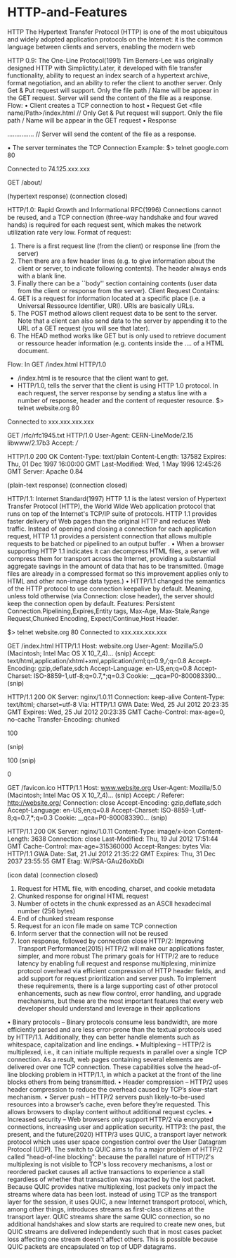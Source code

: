 # HTTP-and-Features
HTTP
The Hypertext Transfer Protocol (HTTP) is one of the most ubiquitous and widely adopted application protocols on the Internet: it is the common language between clients and servers, enabling the modern web

HTTP 0.9: The One-Line Protocol(1991)
Tim Berners-Lee was originally designed HTTP with Simplictity.Later, it developed with file transfer functionality, ability to request an index search of a hypertext archive, format negotiation, and an ability to refer the client to another server. Only Get & Put request will support. Only the file path / Name will be appear in the GET request. Server will send the content of the file as a response.
Flow:
•	Client creates a TCP connection to host
•	Request
Get <file name/Path>/index.html   // Only Get & Put request will support. Only the file path / Name will be appear in the GET request
•	Response
<html>……………</html>   // Server will send the content of the file as a response.

•	The server terminates the TCP Connection
Example:
$> telnet google.com 80

Connected to 74.125.xxx.xxx

GET /about/

(hypertext response)
(connection closed)

HTTP/1.0: Rapid Growth and Informational RFC(1996)
Connections cannot be reused, and a TCP connection (three-way handshake and four waved hands) is required for each request sent, which makes the network utilization rate very low.
Format of request:
1.	There is a first request line (from the client) or response line (from the server)
2.	Then there are a few header lines (e.g. to give information about the client or server, to indicate following contents). The header always ends with a blank line.
3.	Finally there can be a ``body'' section containing contents (user data from the client or response from the server).
Client Request Contains:
1.	GET is a request for information located at a specific place (i.e. a Universal Ressource Identifier, URI). URIs are basically URLs.
2.	The POST method allows client request data to be sent to the server. Note that a client can also send data to the server by appending it to the URL of a GET request (you will see that later).
3.	The HEAD method works like GET but is only used to retrieve document or ressource header information (e.g. contents inside the <HEAD>....</HEAD> of a HTML document.


 
Flow:
In GET /index.html HTTP/1.0
-	/index.html is te resource that the client want to get.
-	HTTP/1.0, tells the server that the client is using HTTP 1.0 protocol.
In each request, the server response by sending a status line with a number of response, header and the content of requester resource.
$> telnet website.org 80

Connected to xxx.xxx.xxx.xxx

GET /rfc/rfc1945.txt HTTP/1.0 
User-Agent: CERN-LineMode/2.15 libwww/2.17b3
Accept: */*

HTTP/1.0 200 OK 
Content-Type: text/plain
Content-Length: 137582
Expires: Thu, 01 Dec 1997 16:00:00 GMT
Last-Modified: Wed, 1 May 1996 12:45:26 GMT
Server: Apache 0.84

(plain-text response)
(connection closed)

HTTP/1.1: Internet Standard(1997)
HTTP 1.1 is the latest version of Hypertext Transfer Protocol (HTTP), the World Wide Web application protocol that runs on top of the Internet's TCP/IP suite of protocols. HTTP 1.1 provides faster delivery of Web pages than the original HTTP and reduces Web traffic.
Instead of opening and closing a connection for each application request, HTTP 1.1 provides a persistent connection that allows multiple requests to be batched or pipelined to an output buffer .
•	When a browser supporting HTTP 1.1 indicates it can decompress HTML files, a server will compress them for transport across the Internet, providing a substantial aggregate savings in the amount of data that has to be transmitted. (Image files are already in a compressed format so this improvement applies only to HTML and other non-image data types.)
•	HTTP/1.1 changed the semantics of the HTTP protocol to use connection keepalive by default. Meaning, unless told otherwise (via Connection: close header), the server should keep the connection open by default.
Features:
Persistent Connection.Pipelining,Expires,Entity tags, Max-Age, Max-Stale,Range Request,Chunked Encoding, Expect/Continue,Host Header.
 
$> telnet website.org 80
Connected to xxx.xxx.xxx.xxx

GET /index.html HTTP/1.1 
Host: website.org
User-Agent: Mozilla/5.0 (Macintosh; Intel Mac OS X 10_7_4)... (snip)
Accept: text/html,application/xhtml+xml,application/xml;q=0.9,*/*;q=0.8
Accept-Encoding: gzip,deflate,sdch
Accept-Language: en-US,en;q=0.8
Accept-Charset: ISO-8859-1,utf-8;q=0.7,*;q=0.3
Cookie: __qca=P0-800083390... (snip)

HTTP/1.1 200 OK 
Server: nginx/1.0.11
Connection: keep-alive
Content-Type: text/html; charset=utf-8
Via: HTTP/1.1 GWA
Date: Wed, 25 Jul 2012 20:23:35 GMT
Expires: Wed, 25 Jul 2012 20:23:35 GMT
Cache-Control: max-age=0, no-cache
Transfer-Encoding: chunked

100 
<!doctype html>
(snip)

100
(snip)

0 

GET /favicon.ico HTTP/1.1 
Host: www.website.org
User-Agent: Mozilla/5.0 (Macintosh; Intel Mac OS X 10_7_4)... (snip)
Accept: */*
Referer: http://website.org/
Connection: close 
Accept-Encoding: gzip,deflate,sdch
Accept-Language: en-US,en;q=0.8
Accept-Charset: ISO-8859-1,utf-8;q=0.7,*;q=0.3
Cookie: __qca=P0-800083390... (snip)

HTTP/1.1 200 OK 
Server: nginx/1.0.11
Content-Type: image/x-icon
Content-Length: 3638
Connection: close
Last-Modified: Thu, 19 Jul 2012 17:51:44 GMT
Cache-Control: max-age=315360000
Accept-Ranges: bytes
Via: HTTP/1.1 GWA
Date: Sat, 21 Jul 2012 21:35:22 GMT
Expires: Thu, 31 Dec 2037 23:55:55 GMT
Etag: W/PSA-GAu26oXbDi

(icon data)
(connection closed)
1.	Request for HTML file, with encoding, charset, and cookie metadata
2.	Chunked response for original HTML request
3.	Number of octets in the chunk expressed as an ASCII hexadecimal number (256 bytes)
4.	End of chunked stream response
5.	Request for an icon file made on same TCP connection
6.	Inform server that the connection will not be reused
7.	Icon response, followed by connection close
HTTP/2: Improving Transport Performance(2015)
HTTP/2 will make our applications faster, simpler, and more robust
The primary goals for HTTP/2 are to reduce latency by enabling full request and response multiplexing, minimize protocol overhead via efficient compression of HTTP header fields, and add support for request prioritization and server push. To implement these requirements, there is a large supporting cast of other protocol enhancements, such as new flow control, error handling, and upgrade mechanisms, but these are the most important features that every web developer should understand and leverage in their applications
 
 
•	Binary protocols – Binary protocols consume less bandwidth, are more efficiently parsed and are less error-prone than the textual protocols used by HTTP/1.1. Additionally, they can better handle elements such as whitespace, capitalization and line endings.
•	Multiplexing – HTTP/2 is multiplexed, i.e., it can initiate multiple requests in parallel over a single TCP connection. As a result, web pages containing several elements are delivered over one TCP connection. These capabilities solve the head-of-line blocking problem in HTTP/1.1, in which a packet at the front of the line blocks others from being transmitted.
•	Header compression – HTTP/2 uses header compression to reduce the overhead caused by TCP’s slow-start mechanism.
•	Server push – HTTP/2 servers push likely-to-be-used resources into a browser’s cache, even before they’re requested. This allows browsers to display content without additional request cycles.
•	Increased security – Web browsers only support HTTP/2 via encrypted connections, increasing user and application security.
HTTP3: the past, the present, and the future(2020)
 HTTP/3 uses QUIC, a transport layer network protocol which uses user space congestion control over the User Datagram Protocol (UDP). The switch to QUIC aims to fix a major problem of HTTP/2 called "head-of-line blocking": because the parallel nature of HTTP/2's multiplexing is not visible to TCP's loss recovery mechanisms, a lost or reordered packet causes all active transactions to experience a stall regardless of whether that transaction was impacted by the lost packet. Because QUIC provides native multiplexing, lost packets only impact the streams where data has been lost.
instead of using TCP as the transport layer for the session, it uses QUIC, a new Internet transport protocol, which, among other things, introduces streams as first-class citizens at the transport layer. QUIC streams share the same QUIC connection, so no additional handshakes and slow starts are required to create new ones, but QUIC streams are delivered independently such that in most cases packet loss affecting one stream doesn't affect others. This is possible because QUIC packets are encapsulated on top of UDP datagrams.
 

